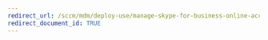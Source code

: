 ```yaml
---
redirect_url: /sccm/mdm/deploy-use/manage-skype-for-business-online-access
redirect_document_id: TRUE
---
```

